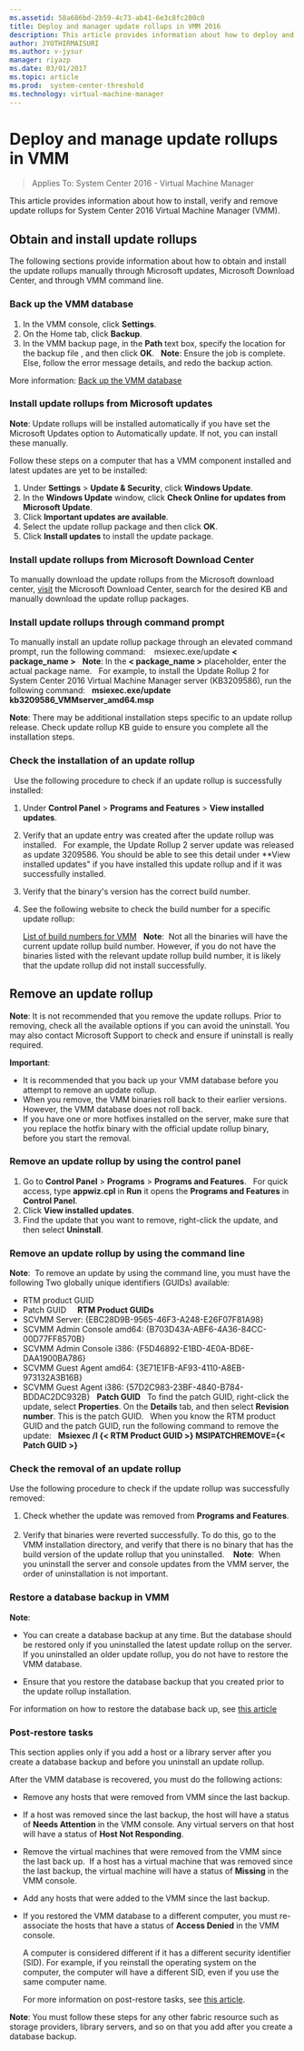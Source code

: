 ```yaml
---
ms.assetid: 58a686bd-2b59-4c73-ab41-6e3c8fc200c0
title: Deploy and manager update rollups in VMM 2016
description: This article provides information about how to deploy and manage the update rollups in System Center 2016 - VMM.
author: JYOTHIRMAISURI
ms.author: v-jysur
manager: riyazp
ms.date: 03/01/2017
ms.topic: article
ms.prod:  system-center-threshold
ms.technology: virtual-machine-manager
---
```


# Deploy and manage update rollups in VMM

>Applies To: System Center 2016 - Virtual Machine Manager

This article provides information about how to install, verify and remove update rollups for System Center 2016 Virtual Machine Manager (VMM).


## Obtain and install update rollups
The following sections provide information about how to obtain and install the update rollups manually through Microsoft updates, Microsoft Download Center, and through VMM command line.

### Back up the VMM database
1. In the VMM console, click **Settings**.
2. On the Home tab, click **Backup**.
3. In the VMM backup page, in the **Path** text box, specify the location for the backup file , and then click **OK**.
 
**Note**: Ensure the job is complete. Else, follow the error message details, and redo the backup action. 

More information: [Back up the VMM database](back-up-and-restore-vmm.md#back-up-the-vmm-database) 

### Install update rollups from Microsoft updates

**Note**: Update rollups  will be installed automatically if you have set the Microsoft Updates option to Automatically update. If not, you can install these manually.

Follow these steps on a computer that has a VMM component installed and latest updates are yet to be installed:

1. Under **Settings** > **Update & Security**, click **Windows Update**.
2. In the **Windows Update** window, click **Check Online for updates from Microsoft Update**.
4. Click **Important updates are available**.
5. Select the update rollup package and then click **OK**.
6. Click **Install updates** to install the update package.

### Install update rollups from Microsoft Download Center
To manually download the update rollups from the Microsoft download center, [visit](http://www.catalog.update.microsoft.com/Home.aspx) the Microsoft Download Center, search for the desired KB and manually download the update rollup packages.

### Install update rollups through command prompt
To manually install an update rollup package through an elevated command prompt, run the following command: 
 
msiexec.exe/update **< package_name >**
 
**Note**: In the **< package_name >** placeholder, enter the actual package name.
 
For example, to install the Update Rollup 2 for System Center 2016 Virtual Machine Manager server (KB3209586), run the following command:
 
**msiexec.exe/update kb3209586_VMMserver_amd64.msp**

**Note**: There may be additional installation steps specific to an update rollup release. Check update rollup KB guide to ensure you complete all the installation steps.
 
###  Check the installation of an update rollup
 
Use the following procedure to check if an update rollup is successfully installed:
 
1. Under **Control Panel** > **Programs and Features** > **View installed updates**.
2. Verify that an update entry was created after the update rollup was installed.
 
    For example, the Update Rollup 2 server update was released as update 3209586. You should be able to see this detail under **View installed updates"  if you have installed this update rollup and if it was successfully installed.
 
2. Verify that the binary's version has the correct build number. 

3. See the following website to check the build number for a specific update rollup:

    [List of build numbers for VMM](https://social.technet.microsoft.com/wiki/contents/articles/15361.system-center-virtual-machine-manager-list-of-build-numbers.aspx)
 
**Note**:  Not all the binaries will have the current update rollup build number. However, if you do not have the binaries listed with the relevant update rollup build number, it is likely that the update rollup did not install successfully.

## Remove an update rollup
**Note**: It is not recommended that you remove the update rollups. Prior to removing, check all the available options if you can avoid the uninstall. You may also contact Microsoft Support to check and ensure if uninstall is really required.

**Important**: 
 
* It is recommended that you back up your VMM database before you attempt to remove an update rollup.
* When you remove, the VMM binaries roll back to their earlier versions. However, the VMM database does not roll back.
* If you have one or more hotfixes installed on the server, make sure that you replace the hotfix binary with the official update rollup binary, before you start the removal. 
 
### Remove an update rollup by using the control panel

1. Go to **Control Panel** > **Programs** > **Programs and Features**.  
For quick access, type **appwiz.cpl** in **Run** it opens the **Programs and Features** in **Control Panel**.
2. Click **View installed updates**.
3. Find the update that you want to remove, right-click the update, and then select **Uninstall**. 
 
### Remove an update rollup by using the command line
**Note**:  To remove an update by using the command line, you must have the following Two globally unique identifiers (GUIDs) available:
 
* RTM product GUID
* Patch GUID
 
 
**RTM Product GUIDs** 
 
* SCVMM Server: {EBC28D9B-9565-46F3-A248-E26F07F81A98}
* SCVMM Admin Console amd64: {B703D43A-ABF6-4A36-84CC-00D77FF8570B}
* SCVMM Admin Console i386: {F5D46892-E1BD-4E0A-BD6E-DAA1900BA786}
* SCVMM Guest Agent amd64: {3E71E1FB-AF93-4110-A8EB-973132A3B16B}
* SCVMM Guest Agent i386: {57D2C983-23BF-4840-B784-BDDAC2DC932B}
 
**Patch GUID**
 
To find the patch GUID, right-click the update, select **Properties**. On the **Details** tab, and then select **Revision number**. This is the patch GUID.
 
When you know the RTM product GUID and the patch GUID, run the following command to remove the update:
 
**Msiexec /I {< RTM Product GUID >} MSIPATCHREMOVE={< Patch GUID >}**
 
### Check the removal of an update rollup

Use the following procedure to check if the update rollup was successfully removed:
 
1. Check whether the update was removed from **Programs and Features**. 
 
2. Verify that binaries were reverted successfully. To do this, go to the VMM installation directory, and verify that there is no binary that has the build version of the update rollup that you uninstalled. 
 
**Note**:  When you uninstall the server and console updates from the VMM server, the order of uninstallation is not important.
 
### Restore a database backup in VMM 
**Note**: 

- You can create a database backup at any time. But the database should be restored only if you uninstalled the latest update rollup on the server. If you uninstalled an older update rollup, you do not have to restore the VMM database.

- Ensure that you restore the database backup that you created prior to the update rollup installation.

For information on how to restore the database back up, see [this article](back-up-and-restore-vmm.md#restore-the-vmm-environment)

### Post-restore tasks

This section applies only if you add a host or a library server after you create a database backup and before you uninstall an update rollup.

After the VMM database is recovered, you must do the following actions:
 
- Remove any hosts that were removed from VMM since the last backup.
- If a host was removed since the last backup, the host will have a status of **Needs Attention** in the VMM console. Any virtual servers on that host will have a status of **Host Not Responding**.
- Remove the virtual machines that were removed from the VMM since the last back up. 
If a host has a virtual machine that was removed since the last backup, the virtual machine will have a status of **Missing** in the VMM console.
- Add any hosts that were added to the VMM since the last backup.
- If you restored the VMM database to a different computer, you must re-associate the hosts that have a status of **Access Denied** in the VMM console.

    A computer is considered different if it has a different security identifier (SID). For example, if you reinstall the operating system on the computer, the computer will have a different SID, even if you use the same computer name.

    For more information on post-restore tasks,  see [this article](back-up-and-restore-vmm.md#post-restore-tasks).

**Note**: You must follow these steps for any other fabric resource such as storage providers, library servers, and so on that you add after you create a database backup.
